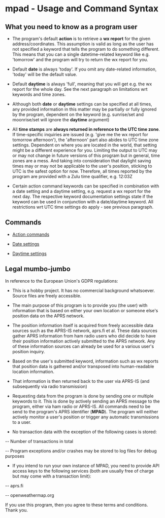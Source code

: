 # mpad - Usage and Command Syntax

## What you need to know as a program user

- The program's default __action__ is to retrieve a __wx report__ for the given address/coordinates. This assumption is valid as long as the user has not specified a keyword that tells the program to do something different. This means that you can a single datetime-related keyword like e.g. 'tomorrow' and the program will try to return the wx report for you.

- Default __date__ is always 'today'. If you omit any date-related information, 'today' will be the default value.

- Default __daytime__ is always 'full', meaning that you will get e.g. the wx report for the whole day. See the next paragraph on limitations wrt keywords and time zones.

- Although both __date__ or __daytime__ settings can be specified at all times, any provided information in this matter may be partially or fully ignored by the program, dependent on the keyword (e.g. sunrise/set and moonrise/set will ignore the __daytime__ argument)

- All __time stamps__ are __always returned in reference to the UTC time zone__. If time-specific inquiries are issued (e.g. 'give me the wx report for tomorrow afternoon'), the 'afternoon' part also abides to UTC time zone settings. Dependent on where you are located in the world, that setting might be a different experience for you. Limiting the output to UTC may or may not change in future versions of this program but in general, time zones are a mess. And taking into consideration that daylight saving times may or may not be applicable to the user's position, sticking to UTC is the safest option for now. Therefore, all times reported by the program are provided with a Zulu time qualifier, e.g. 12:03Z

- Certain action command keywords can be specified in combination with a date setting and a daytime setting, e.g. request a wx report for the next day. The respective keyword documentation settings state if the keyword can be used in conjunction with a date/daytime keyword. All restrictions wrt UTC time settings do apply - see previous paragraph.

## Commands

- [Action commands](01_actions.md)

- [Date settings](02_date_settings.md)

- [Daytime settings](03_daytime_settings.md)

## Legal mumbo-jumbo

In reference to the European Union's GDPR regulations:

- This is a hobby project. It has no commercial background whatsoever. Source files are freely accessible.

- The main purpose of this program is to provide you (the user) with information that is based on either your own location or someone else's position data on the APRS network. 

- The position information itself is acquired from freely accessible data sources such as the APRS-IS network, aprs.fi et al. These data sources gather APRS information from ham radio users who did decide to have their position information actively submitted to the APRS network. Any of these information sources can already be used for a various user's position inquiry.

- Based on the user's submitted keyword, information such as wx reports that position data is gathered and/or transposed into human-readable location information.

- That information is then returned back to the user via APRS-IS (and subsequently via radio transmission)

- Requesting data from the program is done by sending one or multiple keywords to it. This is done by actively sending an APRS message to the program, either via ham radio or APRS-IS. All commands need to be send to the program's APRS identifier (__MPAD__). The program will neither actively monitor a user's position or trigger any automatic transmissions to a user.

- No transaction data with the exception of the following cases is stored:

-- Number of transactions in total

-- Program exceptions and/or crashes may be stored to log files for debug purposes

- If you intend to run your own instance of MPAD, you need to provide API access keys to the following services (both are usually free of charge but may come with a transaction limit):

-- aprs.fi

-- openweathermap.org

If you use this program, then you agree to these terms and conditions. Thank you.
